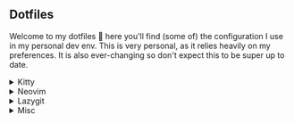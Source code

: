 ## Dotfiles

Welcome to my dotfiles 🎉 here you'll find (some of) the configuration I use in my personal dev env.
This is very personal, as it relies heavily on my preferences.
It is also ever-changing so don't expect this to be super up to date.

<details>
  <summary>Kitty</summary>
  
  - Install [kitty](https://sw.kovidgoyal.net/kitty/binary/) 
  
  - Install fish `brew install fish`
  
</details>

<details>
  <summary>Neovim</summary>
  
  - Install [Neovim](https://github.com/neovim/neovim/wiki/Installing-Neovim) 
  
  - Create symlinks for `~/.config` 
  
  - Install utilities:
  
    ```sh
    brew install ripgrep
    brew install fzf
    npm install jsonlint -g
    npm install -g @fsouza/prettierd
    ```
</details>

<details>
  <summary>Lazygit</summary>
  
  - Install Lazygit

    ```sh
    brew install lazygit
    ```

  - Create symlinks for `~/Users/guilherme/Library/Application\ Support/lazygit/config.yml` -> `dotfiles/lazygit/config.yml`
</details>

<details>
  <summary>Misc</summary>
  
  - Slack theme: 
    ```
    #11111B,#F8F8FA,#6C7086,#B4BEFE,#181825,#CDD6F4,#A6E3A1,#F38BA8,#11111B,#FAB387
    ```
  
</details>
